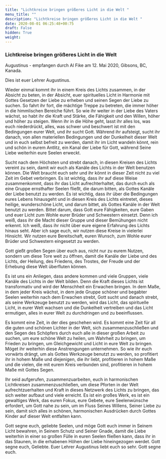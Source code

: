 ```yaml
---
title: "Lichtkreise bringen größeres Licht in die Welt "
menu_title: ""
description: "Lichtkreise bringen größeres Licht in die Welt "
date: 2020-08-01 06:25:48+00:75
draft: False
hidden: True
weight:
---
```

### Lichtkreise bringen größeres Licht in die Welt

Augustinus - empfangen durch Al Fike am 12. Mai 2020, Gibsons, BC, Kanada.

Dies ist euer Lehrer Augustinus.

Wieder einmal kommt ihr in einem Kreis des Lichts zusammen, in der Absicht zu beten, in der Absicht, euer spirituelles Licht in Harmonie mit Gottes Gesetzen der Liebe zu erheben und seinen Segen der Liebe zu suchen. So fahrt ihr fort, die mächtige Treppe zu betreten, die immer höher in die himmlischen Bereiche führt. So wie ihr weiter in der Liebe des Vaters wächst, so habt ihr die Kraft und Stärke, die Fähigkeit und den Willen, höher und höher zu steigen. Wenn ihr in die Höhe geht, lasst ihr alles los, was euch niederdrückt, alles, was schwer und beschwert ist mit den Bedingungen eurer Welt, und ihr sucht Gott. Während ihr aufsteigt, sucht ihr danach, von allen materiellen Bedingungen und der Dunkelheit dieser Welt und in euch selbst befreit zu werden, damit ihr im Licht wandeln könnt, rein und schön in eurem Antlitz, ein Kanal der Liebe für Gott, während Seine Liebe weiterhin eure Seelen erweckt.

Sucht nach dem Höchsten und strebt danach, in diesen Kreisen des Lichts vereint zu sein, damit wir euch als Kanäle des Lichts in der Welt benutzen können. Die Welt braucht euch sehr und ihr könnt in dieser Zeit nicht zu viel Zeit im Gebet verbringen. Es ist wichtig, dass ihr auf diese Weise zusammenkommt, dass ihr das Licht aufrechterhaltet, das durch euch als eine Gruppe ernsthafter Seelen fließt, die darum bitten, als Gottes Kanäle der Liebe benutzt zu werden. Es ist wichtig, dass ihr über die Bedingungen eures Lebens hinausgeht und in diesen Kreis des Lichts eintretet, dieses heilige, wunderschöne Licht, und darum bittet, als Gottes Kanäle in der Welt benutzt zu werden. Bittet darum, dass Gott eure Fähigkeiten, eure Gaben und euer Licht zum Wohle eurer Brüder und Schwestern einsetzt. Denn ich weiß, dass ihr die Macht dieser Gruppe und dieser Bemühungen nicht erkennt. Ich weiß, dass ihr nicht über eure eigene Erfahrung des Lichts hinaus seht. Aber ich sage euch, wir nutzen diese Kreise in vielerlei Hinsicht. Wir nutzen eure Bereitschaft, euren Wunsch, zum Wohle eurer Brüder und Schwestern eingesetzt zu werden.

Gott gießt großen Segen über euch aus, nicht nur zu eurem Nutzen, sondern um diese Tore weit zu öffnen, damit die Kanäle der Liebe und des Lichts, der Heilung, des Friedens, des Trostes, der Freude und der Erhebung diese Welt überfluten können.

Es ist uns ein Anliegen, dass andere kommen und viele Gruppen, viele Kanäle des Lichts in der Welt bilden. Denn die Kraft dieses Lichts ist transformativ und wird der Menschheit ein Erwachen bringen. In dem Maße, in dem jeder Kreis wächst, in dem jede Gruppe schöner und begabter Seelen weiterhin nach dem Erwachen strebt, Gott sucht und danach strebt, als seine Werkzeuge benutzt zu werden, wird das Licht, das spirituelle Licht, in eurer Welt wachsen und die Dunkelheit vertreiben und das Licht ermutigen, alles in eurer Welt zu durchdringen und zu beeinflussen.

Es kommt eine Zeit, in der dies geschehen wird. Es kommt eine Zeit für all die guten und schönen Lichter in der Welt, sich zusammenzuschließen und den Segen des Schöpfers durch euch alle in dieser großen Arbeit zu suchen, um eure schöne Welt zu heilen, um Wahrheit zu bringen, um Frieden zu bringen, um Gleichgewicht und Licht in eure Welt zu bringen. Möget ihr weiterhin diese Anstrengungen unternehmen. So wie ihr euch vorwärts drängt, um als Gottes Werkzeuge benutzt zu werden, so profitiert ihr in hohem Maße und diejenigen, die ihr liebt, profitieren in hohem Maße und die vielen, die mit eurem Kreis verbunden sind, profitieren in hohem Maße mit Gottes Segen.

Ihr seid aufgerufen, zusammenzuarbeiten, euch in harmonischen Lichtkreisen zusammenzuschließen, um diese Pforten in der Welt aufrechtzuerhalten und Kraft in dieses Netzwerk des Lichts zu bringen, das sich weiter aufbaut und viele erreicht. Es ist ein großes Werk, es ist ein gewaltiges Werk, das euren Fokus, eure Gebete, eure Seelenwünsche erfordert, um Gott nahe zu sein, um im Fluss Seines Willens, Seiner Liebe zu sein, damit sich alles in schönen, harmonischen Ausdrücken durch Gottes Kinder auf dieser Welt entfalten kann.

Gott segne euch, geliebte Seelen, und möge Gott euch immer in Seinem Licht bewahren, in Seinem Schutz und Seiner Gnade, damit die Liebe weiterhin in einer so großen Fülle in euren Seelen fließen kann, dass ihr in das Staunen, in die erhabenen Höhen der Liebe hineingezogen werdet. Gott segne euch, Geliebte. Euer Lehrer Augustinus liebt euch so sehr. Gott segne euch.

